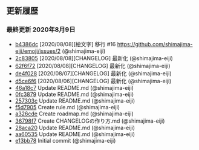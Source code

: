 ## 更新履歴

### 最終更新 2020年8月9日
- [b4386dc](https://github.com/shimajima-eiji/Github_scout/commit/b4386dcdf0237a4b77c782addcd35423416ec7e6) [2020/08/08][絵文字] 移行 #16 https://github.com/shimajima-eiji/emoji/issues/2 (@shimajima-eiji)
- [2c83805](https://github.com/shimajima-eiji/Github_scout/commit/2c83805f9b7df1dde8be241ee34e36b57b53cbe1) [2020/08/08][CHANGELOG] 最新化 (@shimajima-eiji)
- [62f6f72](https://github.com/shimajima-eiji/Github_scout/commit/62f6f725f7739f4cfa705b4db0c3186e60248a0e) [2020/08/08][CHANGELOG] 最新化 (@shimajima-eiji)
- [de4f028](https://github.com/shimajima-eiji/Github_scout/commit/de4f028fd3056921f8f1f200d4e9c5f933ad634b) [2020/08/07][CHANGELOG] 最新化 (@shimajima-eiji)
- [d5ce6f6](https://github.com/shimajima-eiji/Github_scout/commit/d5ce6f6d97a85044962721470ae8e6cbe6c2adb3) [2020/08/06][CHANGELOG] 最新化 (@shimajima-eiji)
- [46a18c7](https://github.com/shimajima-eiji/Github_scout/commit/46a18c73e220f92868c442f0ff9d15e2dd16b345) Update README.md (@shimajima-eiji)
- [0fc3879](https://github.com/shimajima-eiji/Github_scout/commit/0fc38791e1f4d1b640c28089d24e5a28742e34cb) Update README.md (@shimajima-eiji)
- [257303c](https://github.com/shimajima-eiji/Github_scout/commit/257303c467855d4baa20eebd5ec60e1cb86ed94e) Update README.md (@shimajima-eiji)
- [f5d7905](https://github.com/shimajima-eiji/Github_scout/commit/f5d7905286b3df9680f6e8f0ed48cf3357429b7a) Create rule.md (@shimajima-eiji)
- [a326cde](https://github.com/shimajima-eiji/Github_scout/commit/a326cdee616f0f2b5bf82f35d2e1c2a4b0120d32) Create roadmap.md (@shimajima-eiji)
- [36798f7](https://github.com/shimajima-eiji/Github_scout/commit/36798f743ca271772b7f587764ce06eb4ed9a73a) Create CHANGELOGの作り方.md (@shimajima-eiji)
- [28aca20](https://github.com/shimajima-eiji/Github_scout/commit/28aca20a70fc35c6a42524a1d4a4e0ca72af3bb5) Update README.md (@shimajima-eiji)
- [aa60535](https://github.com/shimajima-eiji/Github_scout/commit/aa60535f8eaaff3ce242b0c7c410f8b0d822fb72) Update README.md (@shimajima-eiji)
- [e13bb78](https://github.com/shimajima-eiji/Github_scout/commit/e13bb781baab8d84c4e6f6bd6b7b8f16ee9db8f0) Initial commit (@shimajima-eiji)